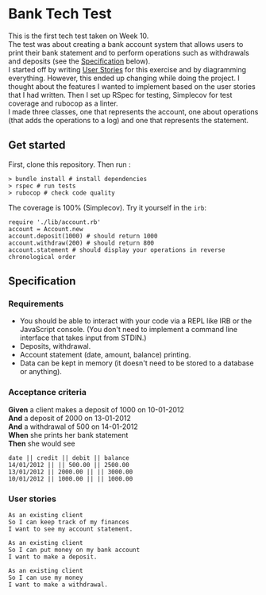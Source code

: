 # Bank Tech Test

This is the first tech test taken on Week 10.     
The test was about creating a bank account system that allows users to print their bank statement and to perform operations such as withdrawals and deposits (see the [Specification](#specification) below).    
I started off by writing [User Stories](#stories) for this exercise and by diagramming everything. However, this ended up changing while doing the project. I thought about the features I wanted to implement based on the user stories that I had written. Then I set up RSpec for testing, Simplecov for test coverage and rubocop as a linter.     
I made three classes, one that represents the account, one about operations (that adds the operations to a log) and one that represents the statement.

## Get started

First, clone this repository. Then run :
```
> bundle install # install dependencies
> rspec # run tests
> rubocop # check code quality
```
The coverage is 100% (Simplecov).
Try it yourself in the ```irb```:
```
require './lib/account.rb'
account = Account.new
account.deposit(1000) # should return 1000
account.withdraw(200) # should return 800
account.statement # should display your operations in reverse chronological order
```

## <a name="specification">Specification</a>

### Requirements

* You should be able to interact with your code via a REPL like IRB or the JavaScript console.  (You don't need to implement a command line interface that takes input from STDIN.)
* Deposits, withdrawal.
* Account statement (date, amount, balance) printing.
* Data can be kept in memory (it doesn't need to be stored to a database or anything).

### Acceptance criteria

**Given** a client makes a deposit of 1000 on 10-01-2012  
**And** a deposit of 2000 on 13-01-2012  
**And** a withdrawal of 500 on 14-01-2012  
**When** she prints her bank statement  
**Then** she would see

```
date || credit || debit || balance
14/01/2012 || || 500.00 || 2500.00
13/01/2012 || 2000.00 || || 3000.00
10/01/2012 || 1000.00 || || 1000.00
```
### User stories

```
As an existing client
So I can keep track of my finances
I want to see my account statement.
```
```
As an existing client
So I can put money on my bank account
I want to make a deposit.
```
```
As an existing client
So I can use my money
I want to make a withdrawal.
```
